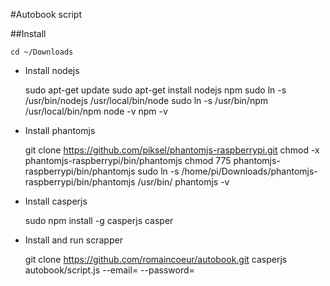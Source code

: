 #Autobook script

##Install

    cd ~/Downloads

* Install nodejs

    sudo apt-get update
    sudo apt-get install nodejs npm
    sudo ln -s /usr/bin/nodejs /usr/local/bin/node
    sudo ln -s /usr/bin/npm /usr/local/bin/npm
    node -v
    npm -v

* Install phantomjs

    git clone https://github.com/piksel/phantomjs-raspberrypi.git
    chmod -x phantomjs-raspberrypi/bin/phantomjs
    chmod 775 phantomjs-raspberrypi/bin/phantomjs
    sudo ln -s /home/pi/Downloads/phantomjs-raspberrypi/bin/phantomjs /usr/bin/
    phantomjs -v

* Install casperjs

    sudo npm install -g casperjs
    casper

* Install and run scrapper

    git clone https://github.com/romaincoeur/autobook.git
    casperjs autobook/script.js --email=<your email> --password=<password>
